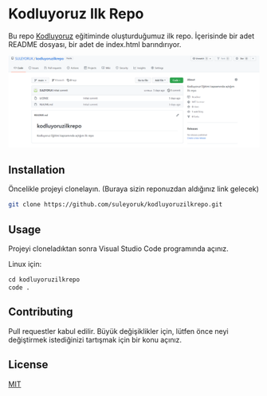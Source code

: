 # Kodluyoruz Ilk Repo

Bu repo [Kodluyoruz](https://www.kodluyoruz.org) eğitiminde oluşturduğumuz ilk repo. İçerisinde bir adet README dosyası, bir adet de index.html barındırıyor.

![github](/github.png)

## Installation

Öncelikle projeyi clonelayın. (Buraya sizin reponuzdan aldığınız link gelecek)

```bash
git clone https://github.com/suleyoruk/kodluyoruzilkrepo.git
```

## Usage

Projeyi cloneladıktan sonra Visual Studio Code programında açınız.

Linux için:
```linux
cd kodluyoruzilkrepo
code .
```

## Contributing
Pull requestler kabul edilir. Büyük değişiklikler için, lütfen önce neyi değiştirmek istediğinizi tartışmak için bir konu açınız.


## License
[MIT](https://choosealicense.com/licenses/mit/)
